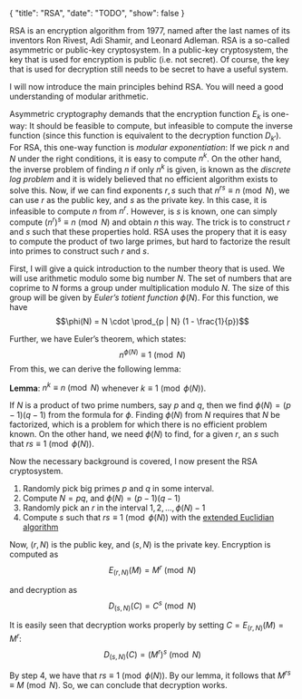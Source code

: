 {
    "title": "RSA",
    "date": "TODO",
    "show": false
}


RSA is an encryption algorithm from 1977, named after the last names of its inventors Ron Rivest, Adi Shamir, and Leonard Adleman. RSA is a so-called asymmetric or public-key cryptosystem. In a public-key cryptosystem, the key that is used for encryption is public (i.e. not secret). Of course, the key that is used for decryption still needs to be secret to have a useful system.

I will now introduce the main principles behind RSA. You will need a good understanding of modular arithmetic.

Asymmetric cryptography demands that the encryption function $E_k$ is one-way: It should be feasible to compute, but infeasible to compute the inverse function (since this function is equivalent to the decryption function $D_{k'}$). For RSA, this one-way function is *modular exponentiation*: If we pick $n$ and $N$ under the right conditions, it is easy to compute $n^k$. On the other hand, the inverse problem of finding $n$ if only $n^k$ is given, is known as the *discrete log problem* and it is widely believed that no efficient algorithm exists to solve this. Now, if we can find exponents $r, s$ such that $n^{rs} \equiv n \pmod{N}$, we can use $r$ as the public key, and $s$ as the private key. In this case, it is infeasible to compute $n$ from $n^r$. However, is $s$ is known, one can simply compute $(n^r)^s \equiv n \pmod{N}$ and obtain $n$ this way. The trick is to construct $r$ and $s$ such that these properties hold. RSA uses the propery that it is easy to compute the product of two large primes, but hard to factorize the result into primes to construct such $r$ and $s$.

First, I will give a quick introduction to the number theory that is used. We will use arithmetic modulo some big number $N$. The set of numbers that are coprime to $N$ forms a group under multiplication modulo $N$. The size of this group will be given by *Euler’s totient function* $\phi(N)$. For this function, we have
$$\phi(N) = N \cdot \prod_{p | N} (1 - \frac{1}{p})$$

Further, we have Euler’s theorem, which states:
$$ n^{\phi(N)} \equiv 1 \pmod{N}$$
From this, we can derive the following lemma:

**Lemma**: $n^k \equiv n \pmod{N}$ whenever $k \equiv 1 \pmod{\phi(N)}$.

If $N$ is a product of two prime numbers, say $p$ and $q$, then we find $\phi(N) = (p - 1)(q - 1)$ from the formula for $\phi$. Finding $\phi(N)$ from $N$ requires that $N$ be factorized, which is a problem for which there is no efficient problem known. On the other hand, we need $\phi(N)$ to find, for a given $r$, an $s$ such that $rs \equiv 1 \pmod{\phi(N)}$.

Now the necessary background is covered, I now present the RSA cryptosystem.

1. Randomly pick big primes $p$ and $q$ in some interval.
2. Compute $N = pq$, and $\phi(N) = (p - 1)(q - 1)$
3. Randomly pick an $r$ in the interval $1, 2, ..., \phi(N) - 1$
4. Compute $s$ such that $rs \equiv 1 \pmod{\phi(N)}$ with the [extended Euclidian algorithm](https://en.wikipedia.org/wiki/Extended_Euclidean_algorithm)

Now, $(r, N)$ is the public key, and $(s, N)$ is the private key. Encryption is computed as
$$E_{(r, N)}(M) = M^r \pmod{N}$$

and decryption as
$$D_{(s, N)}(C) = C^s \pmod{N}$$

It is easily seen that decryption works properly by setting $C = E_{(r, N)}(M) = M^r$:
$$D_{(s, N)}(C) = (M^r)^s \pmod{N}$$

By step 4, we have that $rs \equiv 1 \pmod{\phi(N)}$. By our lemma, it follows that $M^{rs} \equiv M \pmod{N}$. So, we can conclude that decryption works.
